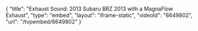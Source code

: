 {
    "title": "Exhaust Sound: 2013 Subaru BRZ 2013 with a MagnaFlow Exhaust",
    "type": "embed",
    "layout": "iframe-static",
    "videoId": "6649802",
    "url": "\/tvpembed\/6649802"
}
